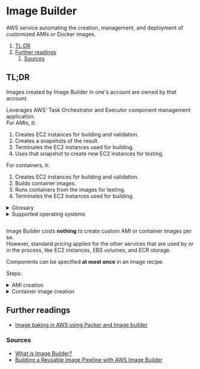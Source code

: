 # Image Builder

AWS service automating the creation, management, and deployment of customized AMIs or Docker images.

1. [TL;DR](#tldr)
1. [Further readings](#further-readings)
   1. [Sources](#sources)

## TL;DR

Images created by Image Builder in one's account are owned by that account.

Leverages AWS' Task Orchestrator and Executor component management application.<br/>
For AMIs, it:

1. Creates EC2 instances for building and validation.
1. Creates a snapshots of the result.
1. Terminates the EC2 instances used for building.
1. Uses that snapshot to create new EC2 instances for testing.

For containers, it:

1. Creates EC2 instances for building and validation.
1. Builds container images.
1. Runs containers from the images for testing.
1. Terminates the EC2 instances used for building.

<details>
  <summary>Glossary</summary>

| Term                         | Summary                                                                                         |
| ---------------------------- | ----------------------------------------------------------------------------------------------- |
| Component                    | YAML-based document defining the steps to take to build, validate or test images                |
| Recipe                       | Document defining the base image and the components to apply to it to produce the desired image |
| Infrastructure Configuration | The EC2 infrastructure to use to build and test the desired image                               |
| Distribution Configuration   | How the outputted images are made available to specified AWS Regions                            |
| Pipeline                     | Automation framework for creating and maintaining custom images                                 |

</details>

<details style="padding-bottom: 1em;">
  <summary>Supported operating systems</summary>

Refer [Supported operating systems] for the updated table.

| Operating system/distribution      | Supported versions                             |
| ---------------------------------- | ---------------------------------------------- |
| Amazon Linux                       | 2, 2023                                        |
| CentOS                             | 7, 8                                           |
| CentOS Stream                      | 8                                              |
| Mac OS X                           | 12.x (Monterey), 13.x (Ventura), 14.x (Sonoma) |
| Red Hat Enterprise Linux (RHEL)    | 7, 8, 9                                        |
| SUSE Linux Enterprise Server (SLE) | 12, 15                                         |
| Ubuntu                             | 18.04 LTS, 20.04 LTS, 22.04 LTS, 24.04 LTS     |
| Windows Server                     | 2012 R2, 2016, 2019, 2022                      |

</details>

Image Builder costs **nothing** to create custom AMI or container images per se.<br/>
However, standard pricing applies for the other services that are used by or in the process, like EC2 instances, EBS
volumes, and ECR storage.

Components can be specified **at most once** in an image recipe.

Steps:

<details>
  <summary>AMI creation</summary>

1. \[optional] Create new _components_ as needed.
1. \[optional] Create a new image _recipe_.
1. \[optional] Create a new _infrastructure configuration_.
1. \[optional] Create a new _distribution configuration_.
1. Create a new _pipeline_.

</details>
<details>
  <summary>Container image creation</summary>

TODO

</details>

## Further readings

- [Image baking in AWS using Packer and Image builder]

### Sources

- [What is Image Builder?]
- [Building a Reusable Image Pipeline with AWS Image Builder]

<!--
  Reference
  ═╬═Time══
  -->

<!-- In-article sections -->
<!-- Knowledge base -->
<!-- Files -->
<!-- Upstream -->
[supported operating systems]: https://docs.aws.amazon.com/imagebuilder/latest/userguide/what-is-image-builder.html#image-builder-os
[what is image builder?]: https://docs.aws.amazon.com/imagebuilder/latest/userguide/what-is-image-builder.html

<!-- Others -->
[building a reusable image pipeline with aws image builder]: https://dev.to/aws-builders/building-a-reusable-image-pipeline-with-aws-image-builder-17eh
[image baking in aws using packer and image builder]: https://dev.to/santhoshnimmala/image-baking-in-aws-using-packer-and-image-builder-1ed3
